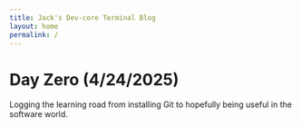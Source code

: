 ```yaml
---
title: Jack's Dev-core Terminal Blog
layout: home
permalink: /
---
```


# Day Zero (4/24/2025)

Logging the learning road from installing Git to hopefully being useful in the software world. 



